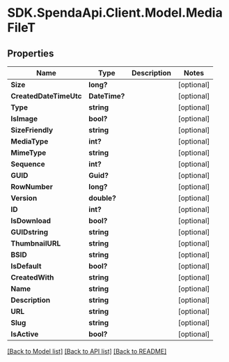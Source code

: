 # SDK.SpendaApi.Client.Model.MediaFileT
## Properties

Name | Type | Description | Notes
------------ | ------------- | ------------- | -------------
**Size** | **long?** |  | [optional] 
**CreatedDateTimeUtc** | **DateTime?** |  | [optional] 
**Type** | **string** |  | [optional] 
**IsImage** | **bool?** |  | [optional] 
**SizeFriendly** | **string** |  | [optional] 
**MediaType** | **int?** |  | [optional] 
**MimeType** | **string** |  | [optional] 
**Sequence** | **int?** |  | [optional] 
**GUID** | **Guid?** |  | [optional] 
**RowNumber** | **long?** |  | [optional] 
**Version** | **double?** |  | [optional] 
**ID** | **int?** |  | [optional] 
**IsDownload** | **bool?** |  | [optional] 
**GUIDstring** | **string** |  | [optional] 
**ThumbnailURL** | **string** |  | [optional] 
**BSID** | **string** |  | [optional] 
**IsDefault** | **bool?** |  | [optional] 
**CreatedWith** | **string** |  | [optional] 
**Name** | **string** |  | [optional] 
**Description** | **string** |  | [optional] 
**URL** | **string** |  | [optional] 
**Slug** | **string** |  | [optional] 
**IsActive** | **bool?** |  | [optional] 

[[Back to Model list]](../README.md#documentation-for-models) [[Back to API list]](../README.md#documentation-for-api-endpoints) [[Back to README]](../README.md)

